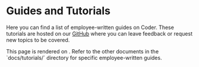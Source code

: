 # Guides and Tutorials

Here you can find a list of employee-written guides on Coder. These tutorials
are hosted on our [GitHub](https://github.com/coder/coder/) where you can leave
feedback or request new topics to be covered.

<children>
  This page is rendered on <https://coder.com/docs/tutorials>. Refer to the other documents in the `docs/tutorials/` directory for specific employee-written guides.
</children>
